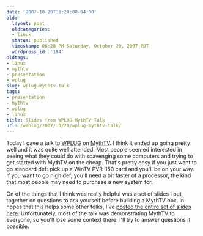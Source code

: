 ```yaml
---
date: '2007-10-20T18:28:00-04:00'
old:
  layout: post
  oldcategories:
  - linux
  status: published
  timestamp: 06:28 PM Saturday, October 20, 2007 EDT
  wordpress_id: '184'
oldtags:
- linux
- mythtv
- presentation
- wplug
slug: wplug-mythtv-talk
tags:
- presentation
- mythtv
- wplug
- linux
title: Slides from WPLUG MythTV Talk
url: /weblog/2007/10/20/wplug-mythtv-talk/
---
```


Today I gave a talk to [WPLUG](http://www.wplug.org/) on [MythTV](http://www.mythtv.org/).  I think it ended up going pretty well and it was quite well attended.  Most people seemed interested in seeing what they could do with scavenging some computers and trying to get started with MythTV on the cheap.  That's pretty easy if you just want to go standard def: pick up a WinTV PVR-150 card and you'll be on your way.  If you want to go high def, you'll need a bit faster of a processor, the kind that most people may need to purchase a new system for.

On of the things that I think was really helpful was a set of slides I put together on questions to ask yourself before building a MythTV box.  In hopes that this helps some other folks, I've [posted the entire set of slides here](/misc/20071020-WPLUG-MythTV.pdf).  Unfortunately, most of the talk was demonstrating MythTV to everyone, so you'll lose some context there.  I'll try to answer questions if possible.